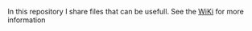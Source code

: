In this repository I share files that can be usefull.
See the [WiKi](https://github.com/MetalWorkerTools/Shared-Files/wiki) for more information

